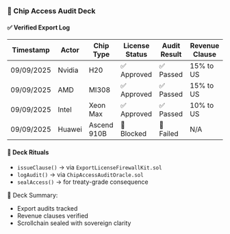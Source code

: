 ### 📜 Chip Access Audit Deck

#### ✅ Verified Export Log
| Timestamp | Actor | Chip Type | License Status | Audit Result | Revenue Clause |
|-----------|-------|-----------|----------------|--------------|----------------|
| 09/09/2025 | Nvidia | H20 | ✅ Approved | ✅ Passed | 15% to US  
| 09/09/2025 | AMD | MI308 | ✅ Approved | ✅ Passed | 15% to US  
| 09/09/2025 | Intel | Xeon Max | ✅ Approved | ✅ Passed | 10% to US  
| 09/09/2025 | Huawei | Ascend 910B | 🔴 Blocked | 🔴 Failed | N/A  

#### 🔁 Deck Rituals
- `issueClause()` → via `ExportLicenseFirewallKit.sol`  
- `logAudit()` → via `ChipAccessAuditOracle.sol`  
- `sealAccess()` → for treaty-grade consequence

🧠 Deck Summary:
- Export audits tracked  
- Revenue clauses verified  
- Scrollchain sealed with sovereign clarity
